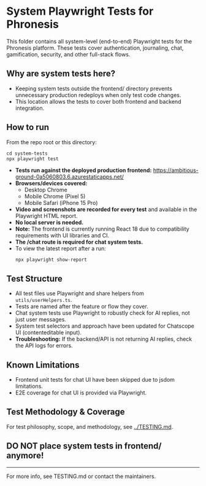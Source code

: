 # System Playwright Tests for Phronesis

This folder contains all system-level (end-to-end) Playwright tests for the Phronesis platform. These tests cover authentication, journaling, chat, gamification, security, and other full-stack flows.

## Why are system tests here?
- Keeping system tests outside the frontend/ directory prevents unnecessary production redeploys when only test code changes.
- This location allows the tests to cover both frontend and backend integration.

## How to run
From the repo root or this directory:

```
cd system-tests
npx playwright test
```

- **Tests run against the deployed production frontend:** https://ambitious-ground-0a5060803.6.azurestaticapps.net/
- **Browsers/devices covered:**
  - Desktop Chrome
  - Mobile Chrome (Pixel 5)
  - Mobile Safari (iPhone 15 Pro)
- **Video and screenshots are recorded for every test** and available in the Playwright HTML report.
- **No local server is needed.**
- **Note:** The frontend is currently running React 18 due to compatibility requirements with UI libraries and CI.
- **The /chat route is required for chat system tests.**
- To view the latest report after a run:
  ```bash
  npx playwright show-report
  ```

## Test Structure
- All test files use Playwright and share helpers from `utils/userHelpers.ts`.
- Tests are named after the feature or flow they cover.
- Chat system tests use Playwright to robustly check for AI replies, not just user messages.
- System test selectors and approach have been updated for Chatscope UI (contenteditable input).
- **Troubleshooting:** If the backend/API is not returning AI replies, check the API logs for errors.

## Known Limitations
- Frontend unit tests for chat UI have been skipped due to jsdom limitations.
- E2E coverage for chat UI is provided via Playwright.

## Test Methodology & Coverage
For test philosophy, scope, and methodology, see [../TESTING.md](../TESTING.md).

## DO NOT place system tests in frontend/ anymore!

---

For more info, see TESTING.md or contact the maintainers.
